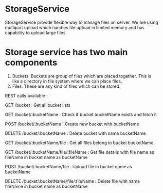 # StorageService
StorageService provide flexible way to manage files on server. We are using multipart upload which handles file upload in limited memory and has capability to upload large files.

# Storage service has two main components
1. Buckets: Buckets are group of files which are placed together. This is like a directory in file system where we can place files.
2. Files: These are any kind of files which can be stored.

REST calls available :

GET    /bucket               : Get all bucket lists

GET    /bucket/:bucketName   : Check if bucket bucketName exists and fetch it

POST   /bucket/:bucketName   : Create new bucket with bucketName

DELETE /bucket/:bucketName   : Delete bucket with name bucketName

GET    /bucket/:bucketName/file : Get all files belong to bucket bucketName

GET    /bucket/:bucketName/file/:fileName : Get file details with file name as fileName in bucket name as bucketName

POST   /bucket/:bucketName/file : Upload file in bucket name as bucketName

DELETE /bucket/:bucketName/file/:fileName : Delete file with name fileName in bucket name as bucketName

